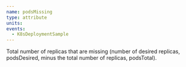 ```yaml
---
name: podsMissing
type: attribute
units:
events:
  - K8sDeploymentSample
---
```


Total number of replicas that are missing (number of desired replicas, podsDesired, minus the total number of replicas, podsTotal).